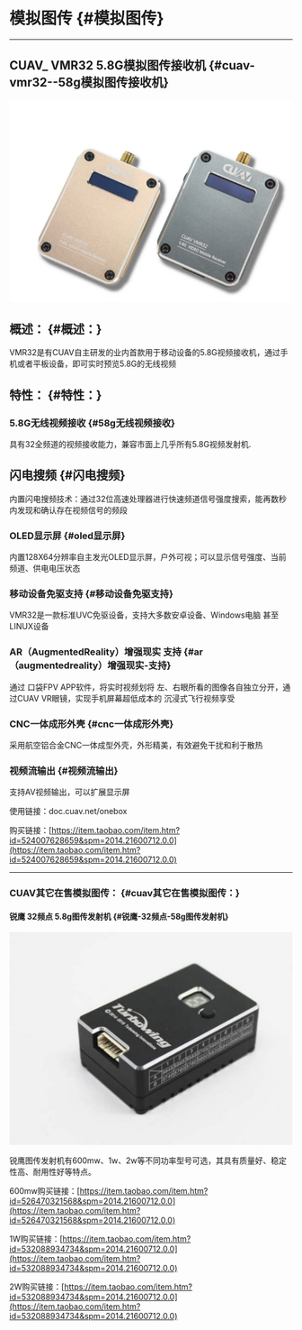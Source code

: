# 模拟图传 {#模拟图传}

---

## CUAV\_ VMR32 5.8G模拟图传接收机 {#cuav-vmr32--58g模拟图传接收机}

![](/assets/VMR.jpg)

## 概述： {#概述：}

VMR32是有CUAV自主研发的业内首款用于移动设备的5.8G视频接收机，通过手机或者平板设备，即可实时预览5.8G的无线视频

## 特性： {#特性：}

### 5.8G无线视频接收 {#58g无线视频接收}

具有32全频道的视频接收能力，兼容市面上几乎所有5.8G视频发射机.

## 闪电搜频 {#闪电搜频}

内置闪电搜频技术：通过32位高速处理器进行快速频道信号强度搜索，能再数秒内发现和确认存在视频信号的频段

### OLED显示屏 {#oled显示屏}

内置128X64分辨率自主发光OLED显示屏，户外可视；可以显示信号强度、当前频道、供电电压状态

### 移动设备免驱支持 {#移动设备免驱支持}

VMR32是一款标准UVC免驱设备，支持大多数安卓设备、Windows电脑 甚至 LINUX设备

### AR（AugmentedReality）增强现实 支持 {#ar（augmentedreality）增强现实-支持}

通过 口袋FPV APP软件，将实时视频划将 左、右眼所看的图像各自独立分开，通过CUAV VR眼镜，实现手机屏幕超低成本的 沉浸式飞行视频享受

### CNC一体成形外壳 {#cnc一体成形外壳}

采用航空铝合金CNC一体成型外壳，外形精美，有效避免干扰和利于散热

### 视频流输出 {#视频流输出}

支持AV视频输出，可以扩展显示屏

使用链接：doc.cuav.net/onebox

购买链接：[https://item.taobao.com/item.htm?id=524007628659&spm=2014.21600712.0.0](https://item.taobao.com/item.htm?id=524007628659&spm=2014.21600712.0.0)

---

### CUAV其它在售模拟图传： {#cuav其它在售模拟图传：}

#### 锐鹰 32频点 5.8g图传发射机 {#锐鹰-32频点-58g图传发射机}

![](/assets/RUI1.jpg)

锐鹰图传发射机有600mw、1w、2w等不同功率型号可选，其具有质量好、稳定性高、耐用性好等特点。

600mw购买链接：[https://item.taobao.com/item.htm?id=526470321568&spm=2014.21600712.0.0](https://item.taobao.com/item.htm?id=526470321568&spm=2014.21600712.0.0)

1W购买链接：[https://item.taobao.com/item.htm?id=532088934734&spm=2014.21600712.0.0](https://item.taobao.com/item.htm?id=532088934734&spm=2014.21600712.0.0)

2W购买链接：[https://item.taobao.com/item.htm?id=532088934734&spm=2014.21600712.0.0](https://item.taobao.com/item.htm?id=532088934734&spm=2014.21600712.0.0)

